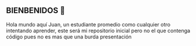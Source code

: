 ## BIENBENIDOS 👋


Hola mundo aquí Juan, un estudiante promedio como cualquier otro intentando aprender, este será mi repositorio inicial pero no el que contenga código pues no es mas que una burda presentación

<!--
**Juan-newbie/Juan-newbie** is a ✨ _special_ ✨ repository because its `README.md` (this file) appears on your GitHub profile.

Here are some ideas to get you started:

- 🔭 I’m currently working on ...
- 🌱 I’m currently learning ...
- 👯 I’m looking to collaborate on ...
- 🤔 I’m looking for help with ...
- 💬 Ask me about ...
- 📫 How to reach me: ...
- 😄 Pronouns: ...
- ⚡ Fun fact: ...
-->

